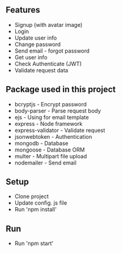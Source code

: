 ## Features

-   Signup (with avatar image)
-   Login
-   Update user info
-   Change password
-   Send email - forgot password
-   Get user info
-   Check Authenticate (JWT)
-   Validate request data

## Package used in this project

-   bcryptjs - Encrypt password
-   body-parser - Parse request body
-   ejs - Using for email template
-   express - Node framework
-   express-validator - Validate request
-   jsonwebtoken - Authentication
-   mongodb - Database
-   mongoose - Database ORM
-   multer - Multipart file upload
-   nodemailer - Send email

## Setup

-   Clone project
-   Update config. js file
-   Run 'npm install'

## Run

-   Run 'npm start'

